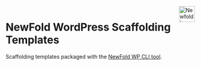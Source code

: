 <a href="https://newfold.com/" target="_blank">
    <img src="https://newfold.com/content/experience-fragments/newfold/site-header/master/_jcr_content/root/header/logo.coreimg.svg/1621395071423/newfold-digital.svg" alt="Newfold Logo" title="Newfold Digital" align="right" 
height="42" />
</a>

# NewFold WordPress Scaffolding Templates

Scaffolding templates packaged with the [NewFold WP CLI tool](https://github.com/bluehost/newfold-wp-cli).
